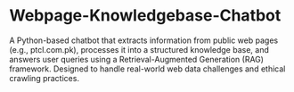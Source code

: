 # Webpage-Knowledgebase-Chatbot
A Python-based chatbot that extracts information from public web pages (e.g., ptcl.com.pk), processes it into a structured knowledge base, and answers user queries using a Retrieval-Augmented Generation (RAG) framework. Designed to handle real-world web data challenges and ethical crawling practices.

